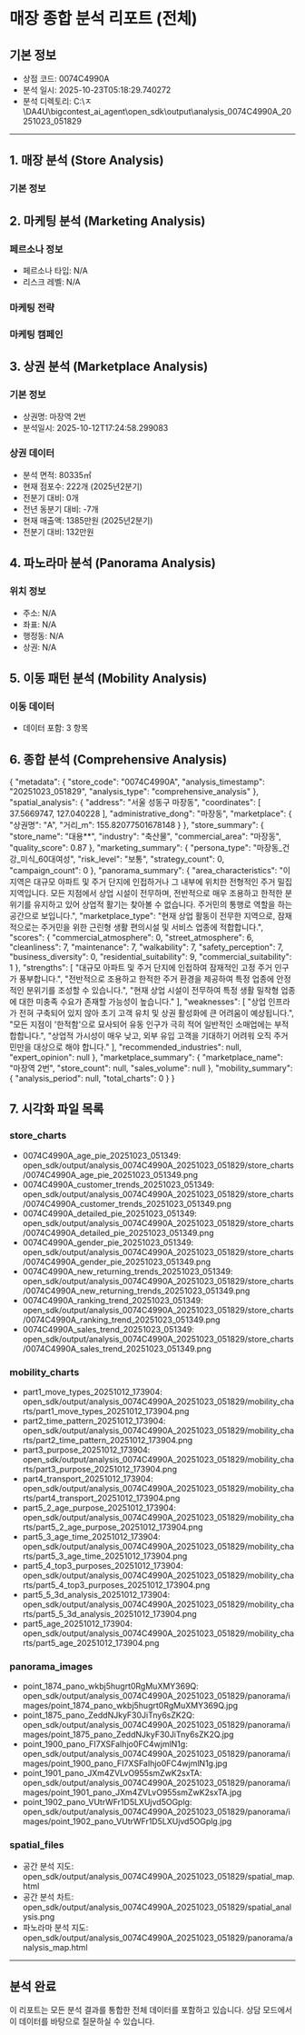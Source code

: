 # 매장 종합 분석 리포트 (전체)

## 기본 정보
- 상점 코드: 0074C4990A
- 분석 일시: 2025-10-23T05:18:29.740272
- 분석 디렉토리: C:\ㅈ\DA4U\bigcontest_ai_agent\open_sdk\output\analysis_0074C4990A_20251023_051829

---

## 1. 매장 분석 (Store Analysis)

### 기본 정보
## 2. 마케팅 분석 (Marketing Analysis)

### 페르소나 정보
- 페르소나 타입: N/A
- 리스크 레벨: N/A

### 마케팅 전략

### 마케팅 캠페인
## 3. 상권 분석 (Marketplace Analysis)

### 기본 정보
- 상권명: 마장역 2번
- 분석일시: 2025-10-12T17:24:58.299083

### 상권 데이터
- 분석 면적: 80335㎡
- 현재 점포수: 222개 (2025년2분기)
- 전분기 대비: 0개
- 전년 동분기 대비: -7개
- 현재 매출액: 1385만원 (2025년2분기)
- 전분기 대비: 132만원

## 4. 파노라마 분석 (Panorama Analysis)

### 위치 정보
- 주소: N/A
- 좌표: N/A
- 행정동: N/A
- 상권: N/A

## 5. 이동 패턴 분석 (Mobility Analysis)

### 이동 데이터
- 데이터 포함: 3 항목

## 6. 종합 분석 (Comprehensive Analysis)

{
  "metadata": {
    "store_code": "0074C4990A",
    "analysis_timestamp": "20251023_051829",
    "analysis_type": "comprehensive_analysis"
  },
  "spatial_analysis": {
    "address": "서울 성동구 마장동",
    "coordinates": [
      37.5669747,
      127.040228
    ],
    "administrative_dong": "마장동",
    "marketplace": {
      "상권명": "A",
      "거리_m": 155.82077501678148
    }
  },
  "store_summary": {
    "store_name": "대용**",
    "industry": "축산물",
    "commercial_area": "마장동",
    "quality_score": 0.87
  },
  "marketing_summary": {
    "persona_type": "마장동_건강_미식_60대여성",
    "risk_level": "보통",
    "strategy_count": 0,
    "campaign_count": 0
  },
  "panorama_summary": {
    "area_characteristics": "이 지역은 대규모 아파트 및 주거 단지에 인접하거나 그 내부에 위치한 전형적인 주거 밀집 지역입니다. 모든 지점에서 상업 시설이 전무하며, 전반적으로 매우 조용하고 한적한 분위기를 유지하고 있어 상업적 활기는 찾아볼 수 없습니다. 주거민의 통행로 역할을 하는 공간으로 보입니다.",
    "marketplace_type": "현재 상업 활동이 전무한 지역으로, 잠재적으로는 주거민을 위한 근린형 생활 편의시설 및 서비스 업종에 적합합니다.",
    "scores": {
      "commercial_atmosphere": 0,
      "street_atmosphere": 6,
      "cleanliness": 7,
      "maintenance": 7,
      "walkability": 7,
      "safety_perception": 7,
      "business_diversity": 0,
      "residential_suitability": 9,
      "commercial_suitability": 1
    },
    "strengths": [
      "대규모 아파트 및 주거 단지에 인접하여 잠재적인 고정 주거 인구가 풍부합니다.",
      "전반적으로 조용하고 한적한 주거 환경을 제공하여 특정 업종에 안정적인 분위기를 조성할 수 있습니다.",
      "현재 상업 시설이 전무하여 특정 생활 밀착형 업종에 대한 미충족 수요가 존재할 가능성이 높습니다."
    ],
    "weaknesses": [
      "상업 인프라가 전혀 구축되어 있지 않아 초기 고객 유치 및 상권 활성화에 큰 어려움이 예상됩니다.",
      "모든 지점이 '한적함'으로 묘사되어 유동 인구가 극히 적어 일반적인 소매업에는 부적합합니다.",
      "상업적 가시성이 매우 낮고, 외부 유입 고객을 기대하기 어려워 오직 주거민만을 대상으로 해야 합니다."
    ],
    "recommended_industries": null,
    "expert_opinion": null
  },
  "marketplace_summary": {
    "marketplace_name": "마장역 2번",
    "store_count": null,
    "sales_volume": null
  },
  "mobility_summary": {
    "analysis_period": null,
    "total_charts": 0
  }
}

## 7. 시각화 파일 목록

### store_charts
- 0074C4990A_age_pie_20251023_051349: open_sdk/output/analysis_0074C4990A_20251023_051829/store_charts/0074C4990A_age_pie_20251023_051349.png
- 0074C4990A_customer_trends_20251023_051349: open_sdk/output/analysis_0074C4990A_20251023_051829/store_charts/0074C4990A_customer_trends_20251023_051349.png
- 0074C4990A_detailed_pie_20251023_051349: open_sdk/output/analysis_0074C4990A_20251023_051829/store_charts/0074C4990A_detailed_pie_20251023_051349.png
- 0074C4990A_gender_pie_20251023_051349: open_sdk/output/analysis_0074C4990A_20251023_051829/store_charts/0074C4990A_gender_pie_20251023_051349.png
- 0074C4990A_new_returning_trends_20251023_051349: open_sdk/output/analysis_0074C4990A_20251023_051829/store_charts/0074C4990A_new_returning_trends_20251023_051349.png
- 0074C4990A_ranking_trend_20251023_051349: open_sdk/output/analysis_0074C4990A_20251023_051829/store_charts/0074C4990A_ranking_trend_20251023_051349.png
- 0074C4990A_sales_trend_20251023_051349: open_sdk/output/analysis_0074C4990A_20251023_051829/store_charts/0074C4990A_sales_trend_20251023_051349.png
### mobility_charts
- part1_move_types_20251012_173904: open_sdk/output/analysis_0074C4990A_20251023_051829/mobility_charts/part1_move_types_20251012_173904.png
- part2_time_pattern_20251012_173904: open_sdk/output/analysis_0074C4990A_20251023_051829/mobility_charts/part2_time_pattern_20251012_173904.png
- part3_purpose_20251012_173904: open_sdk/output/analysis_0074C4990A_20251023_051829/mobility_charts/part3_purpose_20251012_173904.png
- part4_transport_20251012_173904: open_sdk/output/analysis_0074C4990A_20251023_051829/mobility_charts/part4_transport_20251012_173904.png
- part5_2_age_purpose_20251012_173904: open_sdk/output/analysis_0074C4990A_20251023_051829/mobility_charts/part5_2_age_purpose_20251012_173904.png
- part5_3_age_time_20251012_173904: open_sdk/output/analysis_0074C4990A_20251023_051829/mobility_charts/part5_3_age_time_20251012_173904.png
- part5_4_top3_purposes_20251012_173904: open_sdk/output/analysis_0074C4990A_20251023_051829/mobility_charts/part5_4_top3_purposes_20251012_173904.png
- part5_5_3d_analysis_20251012_173904: open_sdk/output/analysis_0074C4990A_20251023_051829/mobility_charts/part5_5_3d_analysis_20251012_173904.png
- part5_age_20251012_173904: open_sdk/output/analysis_0074C4990A_20251023_051829/mobility_charts/part5_age_20251012_173904.png
### panorama_images
- point_1874_pano_wkbj5hugrt0RgMuXMY369Q: open_sdk/output/analysis_0074C4990A_20251023_051829/panorama/images/point_1874_pano_wkbj5hugrt0RgMuXMY369Q.jpg
- point_1875_pano_ZeddNJkyF30JiTny6sZK2Q: open_sdk/output/analysis_0074C4990A_20251023_051829/panorama/images/point_1875_pano_ZeddNJkyF30JiTny6sZK2Q.jpg
- point_1900_pano_FI7XSFaIhjo0FC4wjmlN1g: open_sdk/output/analysis_0074C4990A_20251023_051829/panorama/images/point_1900_pano_FI7XSFaIhjo0FC4wjmlN1g.jpg
- point_1901_pano_JXm4ZVLvO955smZwK2sxTA: open_sdk/output/analysis_0074C4990A_20251023_051829/panorama/images/point_1901_pano_JXm4ZVLvO955smZwK2sxTA.jpg
- point_1902_pano_VUtrWFr1D5LXUjvd5OGplg: open_sdk/output/analysis_0074C4990A_20251023_051829/panorama/images/point_1902_pano_VUtrWFr1D5LXUjvd5OGplg.jpg
### spatial_files
- 공간 분석 지도: open_sdk/output/analysis_0074C4990A_20251023_051829/spatial_map.html
- 공간 분석 차트: open_sdk/output/analysis_0074C4990A_20251023_051829/spatial_analysis.png
- 파노라마 분석 지도: open_sdk/output/analysis_0074C4990A_20251023_051829/panorama/analysis_map.html

---

## 분석 완료
이 리포트는 모든 분석 결과를 통합한 전체 데이터를 포함하고 있습니다.
상담 모드에서 이 데이터를 바탕으로 질문하실 수 있습니다.
